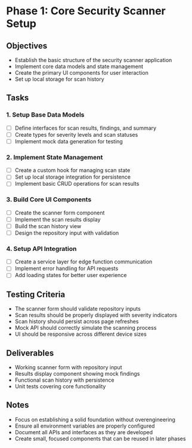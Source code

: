 
# Phase 1: Core Security Scanner Setup

## Objectives
- Establish the basic structure of the security scanner application
- Implement core data models and state management
- Create the primary UI components for user interaction
- Set up local storage for scan history

## Tasks

### 1. Setup Base Data Models
- [ ] Define interfaces for scan results, findings, and summary
- [ ] Create types for severity levels and scan statuses
- [ ] Implement mock data generation for testing

### 2. Implement State Management
- [ ] Create a custom hook for managing scan state
- [ ] Set up local storage integration for persistence
- [ ] Implement basic CRUD operations for scan results

### 3. Build Core UI Components
- [ ] Create the scanner form component
- [ ] Implement the scan results display
- [ ] Build the scan history view
- [ ] Design the repository input with validation

### 4. Setup API Integration
- [ ] Create a service layer for edge function communication
- [ ] Implement error handling for API requests
- [ ] Add loading states for better user experience

## Testing Criteria
- The scanner form should validate repository inputs
- Scan results should be properly displayed with severity indicators
- Scan history should persist across page refreshes
- Mock API should correctly simulate the scanning process
- UI should be responsive across different device sizes

## Deliverables
- Working scanner form with repository input
- Results display component showing mock findings
- Functional scan history with persistence
- Unit tests covering core functionality

## Notes
- Focus on establishing a solid foundation without overengineering
- Ensure all environment variables are properly configured
- Document all APIs and interfaces as they are developed
- Create small, focused components that can be reused in later phases
